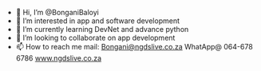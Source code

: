 - 👋 Hi, I’m @BonganiBaloyi
- 👀 I’m interested in app and software development
- 🌱 I’m currently learning DevNet and advance python
- 💞️ I’m looking to collaborate on app development
- 📫 How to reach me mail: Bongani@ngdslive.co.za WhatApp@ 064-678 6786 www.ngdslive.co.za

<!---
BonganiBaloyi/BonganiBaloyi is a ✨ special ✨ repository because its `README.md` (this file) appears on your GitHub profile.
You can click the Preview link to take a look at your changes.
--->
